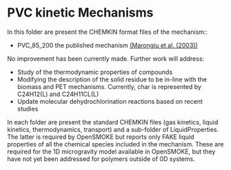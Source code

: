 # PVC kinetic Mechanisms

In this folder are present the CHEMKIN format files of the mechanism::
- PVC_85_200 the published mechanism [(Marongiu et al. (2003))](https://doi.org/10.1016/S0165-2370(03)00024-X) 

No improvement has been currently made. Further work will address:
- Study of the thermodynamic properties of compounds
- Modifying the description of the solid residue to be in-line with the biomass 
   and PET mechanisms. Currently, char is represented by C24H12(L) and C24H11CL(L)
- Update molecular dehydrochlorination reactions based on recent studies

In each folder are present the standard CHEMKIN files (gas kinetics, liquid kinetics, 
thermodynamics, transport) and a sub-folder of LiquidProperties.
The latter is required by OpenSMOKE but reports only FAKE liquid properties of
all the chemical species included in the mechanism. These are required for the 
1D microgravity model available in OpenSMOKE, but they have not yet been addressed 
for polymers outside of 0D systems.  
 
